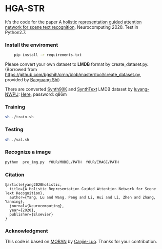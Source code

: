 # HGA-STR

It's the code for the paper [A holistic representation guided attention network for scene text recognition](https://arxiv.org/abs/1904.01375), Neurocomputing 2020.
Test in Python2.7.
### Install the enviroment
```bash
    pip install -r requirements.txt
```
Please convert your own dataset to **LMDB** format by create_dataset.py. (Borrowed from https://github.com/bgshih/crnn/blob/master/tool/create_dataset.py, provided by [Baoguang Shi](https://github.com/bgshih))

There are converted [Synth90K](http://www.robots.ox.ac.uk/~vgg/data/text/) and [SynthText](http://www.robots.ox.ac.uk/~vgg/data/scenetext/) LMDB dataset by [luyang-NWPU](https://github.com/luyang-NWPU): [Here](https://pan.baidu.com/s/1mUMFu693mxAlk900E6YmuQ),  password: q86m


### Training
```bash
sh ./train.sh
```

### Testing
```bash
sh ./val.sh
```

### Recognize a image
```bash
python  pre_img.py  YOUR/MODEL/PATH  YOUR/IMAGE/PATH
```

### Citation
```
@article{yang2020holistic,
  title={A Holistic Representation Guided Attention Network for Scene Text Recognition},
  author={Yang, Lu and Wang, Peng and Li, Hui and Li, Zhen and Zhang, Yanning},
  journal={Neurocomputing},
  year={2020},
  publisher={Elsevier}
}
```
### Acknowledgment
This code is based on [MORAN](https://github.com/Canjie-Luo/MORAN_v2) by [Canjie-Luo](https://github.com/Canjie-Luo). Thanks for your contribution.
